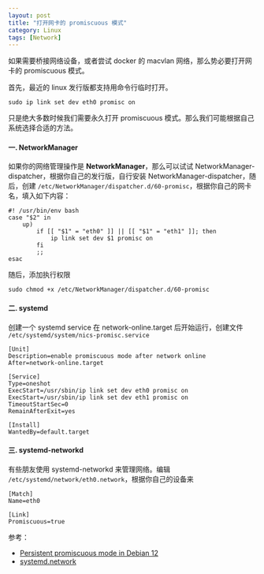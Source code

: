 ```yaml
---
layout: post
title: "打开网卡的 promiscuous 模式"
category: Linux
tags: [Network]
---
```


如果需要桥接网络设备，或者尝试 docker 的 macvlan 网络，那么势必要打开网卡的 promiscuous 模式。

首先，最近的 linux 发行版都支持用命令行临时打开。

    sudo ip link set dev eth0 promisc on

只是绝大多数时候我们需要永久打开 promiscuous 模式。那么我们可能根据自己系统选择合适的方法。

<!-- more -->

#### 一. NetworkManager

如果你的网络管理操作是 **NetworkManager**，那么可以试试 NetworkManager-dispatcher，根据你自己的发行版，自行安装 NetworkManager-dispatcher，随后，创建 `/etc/NetworkManager/dispatcher.d/60-promisc`，根据你自己的网卡名，填入如下内容：

    #! /usr/bin/env bash
    case "$2" in
        up)
            if [[ "$1" = "eth0" ]] || [[ "$1" = "eth1" ]]; then
                ip link set dev $1 promisc on
            fi
            ;;
    esac

随后，添加执行权限

    sudo chmod +x /etc/NetworkManager/dispatcher.d/60-promisc

#### 二. systemd

创建一个 systemd service 在 network-online.target 后开始运行，创建文件 `/etc/systemd/system/nics-promisc.service`

    [Unit]
    Description=enable promiscuous mode after network online
    After=network-online.target

    [Service]
    Type=oneshot
    ExecStart=/usr/sbin/ip link set dev eth0 promisc on
    ExecStart=/usr/sbin/ip link set dev eth1 promisc on
    TimeoutStartSec=0
    RemainAfterExit=yes

    [Install]
    WantedBy=default.target

#### 三. systemd-networkd

有些朋友使用 systemd-networkd 来管理网络。编辑 `/etc/systemd/network/eth0.network`，根据你自己的设备来

    [Match]
    Name=eth0

    [Link]
    Promiscuous=true

参考：

- [Persistent promiscuous mode in Debian 12](https://superuser.com/questions/1804774/persistent-promiscuous-mode-in-debian-12)
- [systemd.network](https://www.freedesktop.org/software/systemd/man/latest/systemd.network.html)
